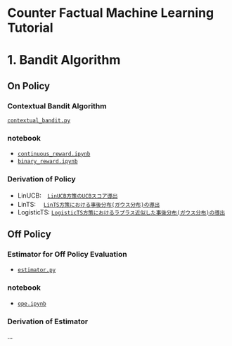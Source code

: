 # Counter Factual Machine Learning Tutorial

# 1. Bandit Algorithm

## On Policy
### Contextual Bandit Algorithm
<a href="https://github.com/tatsuki1107/cfml_tutorial/blob/master/bandit/policy/contextual_bandit.py">`contextual_bandit.py`</a>

### notebook
- <a href="https://github.com/tatsuki1107/cfml_tutorial/blob/master/bandit/continous_reward.ipynb">`continuous_reward.ipynb`</a>
- <a href="https://github.com/tatsuki1107/cfml_tutorial/blob/master/bandit/binary_reward.ipynb">`binary_reward.ipynb`</a>

### Derivation of Policy
- LinUCB:　<a href="https://qiita.com/tatsuki1107/items/02d51371f8db9eccfb30">`LinUCB方策のUCBスコア導出`</a>  
- LinTS: 　<a href="https://qiita.com/tatsuki1107/items/f720a01c4c851345ee32">`LinTS方策における事後分布(ガウス分布)の導出`</a>
- LogisticTS: <a href="https://qiita.com/tatsuki1107/items/b6bfc67be869ea6919e8">`LogisticTS方策におけるラプラス近似した事後分布(ガウス分布)の導出`</a>  

## Off Policy

### Estimator for Off Policy Evaluation
- <a href="https://github.com/tatsuki1107/cfml_tutorial/blob/master/bandit/ope_estimator/estimator.py">`estimator.py`</a>

### notebook
- <a href="https://github.com/tatsuki1107/cfml_tutorial/blob/master/bandit/ope.ipynb">`ope.ipynb`</a>

### Derivation of Estimator
...
